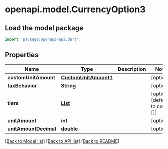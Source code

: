# openapi.model.CurrencyOption3

## Load the model package
```dart
import 'package:openapi/api.dart';
```

## Properties
Name | Type | Description | Notes
------------ | ------------- | ------------- | -------------
**customUnitAmount** | [**CustomUnitAmount1**](CustomUnitAmount1.md) |  | [optional] 
**taxBehavior** | **String** |  | [optional] 
**tiers** | [**List<Tier>**](Tier.md) |  | [optional] [default to const []]
**unitAmount** | **int** |  | [optional] 
**unitAmountDecimal** | **double** |  | [optional] 

[[Back to Model list]](../README.md#documentation-for-models) [[Back to API list]](../README.md#documentation-for-api-endpoints) [[Back to README]](../README.md)


